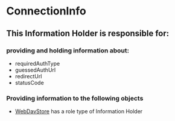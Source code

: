 # ConnectionInfo
## This Information Holder is responsible for:
### providing and holding information about: 
* requiredAuthType
* guessedAuthUrl
* redirectUrl
* statusCode
### Providing information to the following objects 
* [WebDavStore](../InformationHolders/WebDavStore.md) has a role type of Information Holder
